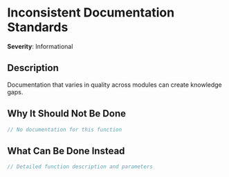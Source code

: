# Inconsistent Documentation Standards

**Severity**: Informational

## Description
Documentation that varies in quality across modules can create knowledge gaps.

## Why It Should Not Be Done


```rust
// No documentation for this function
```



## What Can Be Done Instead



```rust
// Detailed function description and parameters
```


